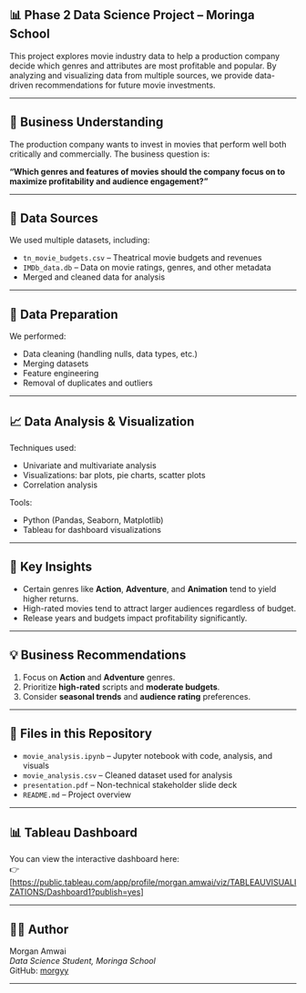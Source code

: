 
## 📊 Phase 2 Data Science Project – Moringa School

This project explores movie industry data to help a production company decide which genres and attributes are most profitable and popular. By analyzing and visualizing data from multiple sources, we provide data-driven recommendations for future movie investments.

---

## 🧠 Business Understanding

The production company wants to invest in movies that perform well both critically and commercially. The business question is:

**“Which genres and features of movies should the company focus on to maximize profitability and audience engagement?”**

---

## 📂 Data Sources

We used multiple datasets, including:
- `tn_movie_budgets.csv` – Theatrical movie budgets and revenues
- `IMDb_data.db` – Data on movie ratings, genres, and other metadata
- Merged and cleaned data for analysis

---

## 🧹 Data Preparation

We performed:
- Data cleaning (handling nulls, data types, etc.)
- Merging datasets
- Feature engineering
- Removal of duplicates and outliers

---

## 📈 Data Analysis & Visualization

Techniques used:
- Univariate and multivariate analysis
- Visualizations: bar plots, pie charts, scatter plots
- Correlation analysis

Tools:
- Python (Pandas, Seaborn, Matplotlib)
- Tableau for dashboard visualizations

---

## 📌 Key Insights

- Certain genres like **Action**, **Adventure**, and **Animation** tend to yield higher returns.
- High-rated movies tend to attract larger audiences regardless of budget.
- Release years and budgets impact profitability significantly.

---

## 💡 Business Recommendations

1. Focus on **Action** and **Adventure** genres.
2. Prioritize **high-rated** scripts and **moderate budgets**.
3. Consider **seasonal trends** and **audience rating** preferences.

---

## 📎 Files in this Repository

- `movie_analysis.ipynb` – Jupyter notebook with code, analysis, and visuals
- `movie_analysis.csv` – Cleaned dataset used for analysis
- `presentation.pdf` – Non-technical stakeholder slide deck
- `README.md` – Project overview

---

## 📊 Tableau Dashboard

You can view the interactive dashboard here:  
👉 [https://public.tableau.com/app/profile/morgan.amwai/viz/TABLEAUVISUALIZATIONS/Dashboard1?publish=yes]

---

## 🧑‍💻 Author

Morgan Amwai  
_Data Science Student, Moringa School_  
GitHub: [morgyy](https://github.com/morgyy)

---

